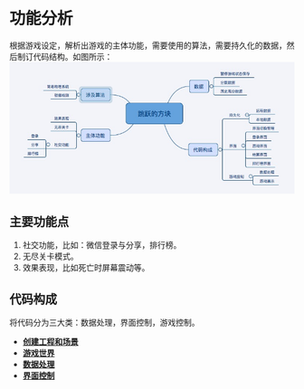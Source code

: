 # 功能分析
根据游戏设定，解析出游戏的主体功能，需要使用的算法，需要持久化的数据，然后制订代码结构。如图所示：  
 ![](../images/overview.png)

## 主要功能点
 1. 社交功能，比如：微信登录与分享，排行榜。
 2. 无尽关卡模式。
 3. 效果表现，比如死亡时屏幕震动等。

## 代码构成
将代码分为三大类：数据处理，界面控制，游戏控制。  
* __[创建工程和场景](Startup.md)__
* __[游戏世界](game/README.md)__
* __[数据处理](data/README.md)__
* __[界面控制](ui/README.md)__
